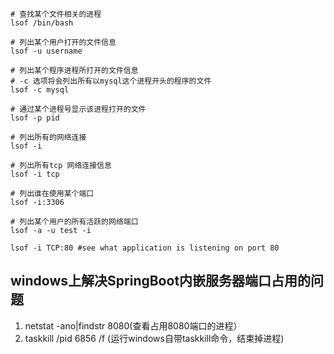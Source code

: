 ```shell
# 查找某个文件相关的进程
lsof /bin/bash

# 列出某个用户打开的文件信息
lsof -u username

# 列出某个程序进程所打开的文件信息
# -c 选项将会列出所有以mysql这个进程开头的程序的文件
lsof -c mysql

# 通过某个进程号显示该进程打开的文件
lsof -p pid

# 列出所有的网络连接
lsof -i

# 列出所有tcp 网络连接信息
lsof -i tcp

# 列出谁在使用某个端口
lsof -i:3306

# 列出某个用户的所有活跃的网络端口
lsof -a -u test -i

lsof -i TCP:80 #see what application is listening on port 80
```

## windows上解决SpringBoot内嵌服务器端口占用的问题

1. netstat  -ano|findstr  8080(查看占用8080端口的进程）
2. taskkill  /pid  6856  /f (运行windows自带taskkill命令，结束掉进程)